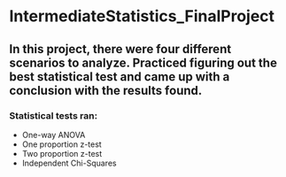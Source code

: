 # IntermediateStatistics_FinalProject

## In this project, there were four different scenarios to analyze. Practiced figuring out the best statistical test and came up with a conclusion with the results found.
### Statistical tests ran:
* One-way ANOVA 
* One proportion z-test 
* Two proportion z-test 
* Independent Chi-Squares

